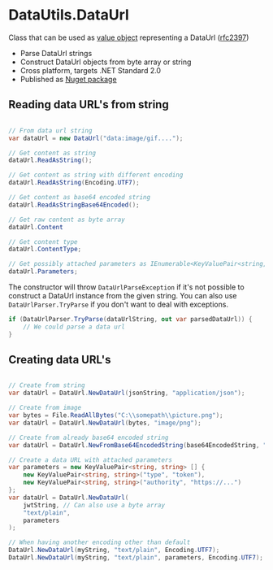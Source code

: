 # DataUtils.DataUrl

Class that can be used as [value object](https://en.wikipedia.org/wiki/Value_object) representing a DataUrl ([rfc2397](https://tools.ietf.org/html/rfc2397))

- Parse DataUrl strings
- Construct DataUrl objects from byte array or string
- Cross platform, targets .NET Standard 2.0 
- Published as [Nuget package](	https://www.nuget.org/packages/DataUtils.DataUrl)

## Reading data URL's from string

```C#

// From data url string
var dataUrl = new DataUrl("data:image/gif...."); 

// Get content as string
dataUrl.ReadAsString();

// Get content as string with different encoding
dataUrl.ReadAsString(Encoding.UTF7);

// Get content as base64 encoded string
dataUrl.ReadAsStringBase64Encoded();

// Get raw content as byte array
dataUrl.Content

// Get content type
dataUrl.ContentType;

// Get possibly attached parameters as IEnumerable<KeyValuePair<string, string>>
dataUrl.Parameters; 

``` 

The constructor will throw `DataUrlParseException` if it's not possible to construct a DataUrl instance from the given string. You can also use `DataUrlParser.TryParse` if you don't want to deal with exceptions.

```C#
if (DataUrlParser.TryParse(dataUrlString, out var parsedDataUrl)) {
    // We could parse a data url
}
```

## Creating data URL's

```C#

// Create from string
var dataUrl = DataUrl.NewDataUrl(jsonString, "application/json");

// Create from image
var bytes = File.ReadAllBytes("C:\\somepath\\picture.png");
var dataUrl = DataUrl.NewDataUrl(bytes, "image/png");

// Create from already base64 encoded string
var dataUrl = DataUrl.NewFromBase64EncodedString(base64EncodedString, "image/png");

// Create a data URL with attached parameters
var parameters = new KeyValuePair<string, string> [] { 
    new KeyValuePair<string, string>("type", "token"), 
    new KeyValuePair<string, string>("authority", "https://...")
};
var dataUrl = DataUrl.NewDataUrl(
    jwtString, // Can also use a byte array
    "text/plain", 
    parameters
);

// When having another encoding other than default
DataUrl.NewDataUrl(myString, "text/plain", Encoding.UTF7);
DataUrl.NewDataUrl(myString, "text/plain", parameters, Encoding.UTF7);
```
